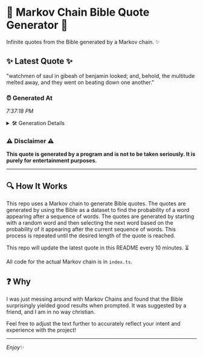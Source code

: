 # 📖 Markov Chain Bible Quote Generator 📖

Infinite quotes from the Bible generated by a Markov chain. ✨

## ✨ Latest Quote ✨
"watchmen of saul in gibeah of benjamin looked; and, behold, the multitude melted away, and they went on beating down one another."

### ⏰ Generated At
*7:37:18 PM*

<details>
    <summary>🛠️ Generation Details</summary>
    <p>
        <strong>🌱 Seed:</strong> watchmen<br>
        <strong>🔄 Iterations:</strong> 21<br>
        <strong>📜 Context History:</strong><br>[ watchmen ]: of<br>[ watchmen, of ]: saul<br>[ watchmen, of, saul ]: in<br>[ watchmen, of, saul, in ]: gibeah<br>[ watchmen, of, saul, in, gibeah ]: of<br>[ watchmen, of, saul, in, gibeah, of ]: benjamin<br>[ of, saul, in, gibeah, of, benjamin ]: looked;<br>[ saul, in, gibeah, of, benjamin, looked; ]: and,<br>[ in, gibeah, of, benjamin, looked;, and, ]: behold,<br>[ gibeah, of, benjamin, looked;, and,, behold, ]: the<br>[ of, benjamin, looked;, and,, behold,, the ]: multitude<br>[ benjamin, looked;, and,, behold,, the, multitude ]: melted<br>[ looked;, and,, behold,, the, multitude, melted ]: away,<br>[ and,, behold,, the, multitude, melted, away, ]: and<br>[ behold,, the, multitude, melted, away,, and ]: they<br>[ the, multitude, melted, away,, and, they ]: went<br>[ multitude, melted, away,, and, they, went ]: on<br>[ melted, away,, and, they, went, on ]: beating<br>[ away,, and, they, went, on, beating ]: down<br>[ and, they, went, on, beating, down ]: one<br>[ they, went, on, beating, down, one ]: another.<br>
    </p>
</details>

### ⚠️ Disclaimer ⚠️
**This quote is generated by a program and is not to be taken seriously. It is purely for entertainment purposes.**

---

## 🔍 How It Works

This repo uses a Markov chain to generate Bible quotes. The quotes are generated by using the Bible as a dataset to find the probability of a word appearing after a sequence of words. The quotes are generated by starting with a random word and then selecting the next word based on the probability of it appearing after the current sequence of words. This process is repeated until the desired length of the quote is reached.

This repo will update the latest quote in this README every 10 minutes. ⏳

All code for the actual Markov chain is in `index.ts`.

## ❓ Why

I was just messing around with Markov Chains and found that the Bible surprisingly yielded good results when prompted. 
It was suggested by a friend, and I am in no way christian.

Feel free to adjust the text further to accurately reflect your intent and experience with the project!

---

*Enjoy*✨
